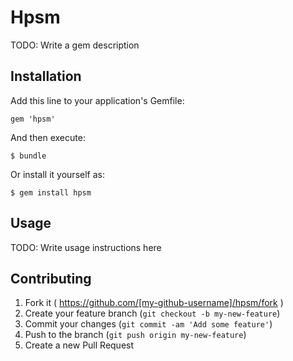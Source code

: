 # Hpsm

TODO: Write a gem description

## Installation

Add this line to your application's Gemfile:

    gem 'hpsm'

And then execute:

    $ bundle

Or install it yourself as:

    $ gem install hpsm

## Usage

TODO: Write usage instructions here

## Contributing

1. Fork it ( https://github.com/[my-github-username]/hpsm/fork )
2. Create your feature branch (`git checkout -b my-new-feature`)
3. Commit your changes (`git commit -am 'Add some feature'`)
4. Push to the branch (`git push origin my-new-feature`)
5. Create a new Pull Request
